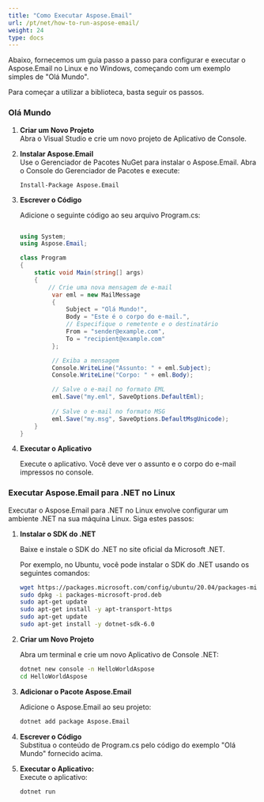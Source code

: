 ```yaml
---
title: "Como Executar Aspose.Email"
url: /pt/net/how-to-run-aspose-email/
weight: 24
type: docs
---
```


Abaixo, fornecemos um guia passo a passo para configurar e executar o Aspose.Email no Linux e no Windows, começando com um exemplo simples de "Olá Mundo".

Para começar a utilizar a biblioteca, basta seguir os passos.

### **Olá Mundo**

1. **Criar um Novo Projeto**  
   Abra o Visual Studio e crie um novo projeto de Aplicativo de Console.

2. **Instalar Aspose.Email**  
   Use o Gerenciador de Pacotes NuGet para instalar o Aspose.Email. Abra o Console do Gerenciador de Pacotes e execute:

   ```
   Install-Package Aspose.Email
   ```

3. **Escrever o Código**

   Adicione o seguinte código ao seu arquivo Program.cs:
   
   ```csharp
   
   using System;
   using Aspose.Email;
   
   class Program
   {
       static void Main(string[] args)
       {
           // Crie uma nova mensagem de e-mail
            var eml = new MailMessage
            {
                Subject = "Olá Mundo!",
                Body = "Este é o corpo do e-mail.",
                // Especifique o remetente e o destinatário
                From = "sender@example.com",
                To = "recipient@example.com"
            };

            // Exiba a mensagem
            Console.WriteLine("Assunto: " + eml.Subject);
            Console.WriteLine("Corpo: " + eml.Body);

            // Salve o e-mail no formato EML
            eml.Save("my.eml", SaveOptions.DefaultEml);
            
            // Salve o e-mail no formato MSG
            eml.Save("my.msg", SaveOptions.DefaultMsgUnicode);
       }
   }
   ```
4. **Executar o Aplicativo**

   Execute o aplicativo. Você deve ver o assunto e o corpo do e-mail impressos no console.

### **Executar Aspose.Email para .NET no Linux**

Executar o Aspose.Email para .NET no Linux envolve configurar um ambiente .NET na sua máquina Linux. Siga estes passos:

1. **Instalar o SDK do .NET**

   Baixe e instale o SDK do .NET no site oficial da Microsoft .NET.
   
   Por exemplo, no Ubuntu, você pode instalar o SDK do .NET usando os seguintes comandos:
   
   ```bash
   wget https://packages.microsoft.com/config/ubuntu/20.04/packages-microsoft-prod.deb -O packages-microsoft-prod.deb
   sudo dpkg -i packages-microsoft-prod.deb
   sudo apt-get update
   sudo apt-get install -y apt-transport-https
   sudo apt-get update
   sudo apt-get install -y dotnet-sdk-6.0
   ```
2. **Criar um Novo Projeto**

   Abra um terminal e crie um novo Aplicativo de Console .NET:
   
   ```bash
   dotnet new console -n HelloWorldAspose
   cd HelloWorldAspose
   ```
   
3. **Adicionar o Pacote Aspose.Email**

   Adicione o Aspose.Email ao seu projeto:
   
   ```bash
   dotnet add package Aspose.Email
   ```

4. **Escrever o Código**  
   Substitua o conteúdo de Program.cs pelo código do exemplo "Olá Mundo" fornecido acima.

5. **Executar o Aplicativo:**  
   Execute o aplicativo:

   ```bash
   dotnet run
   ```
